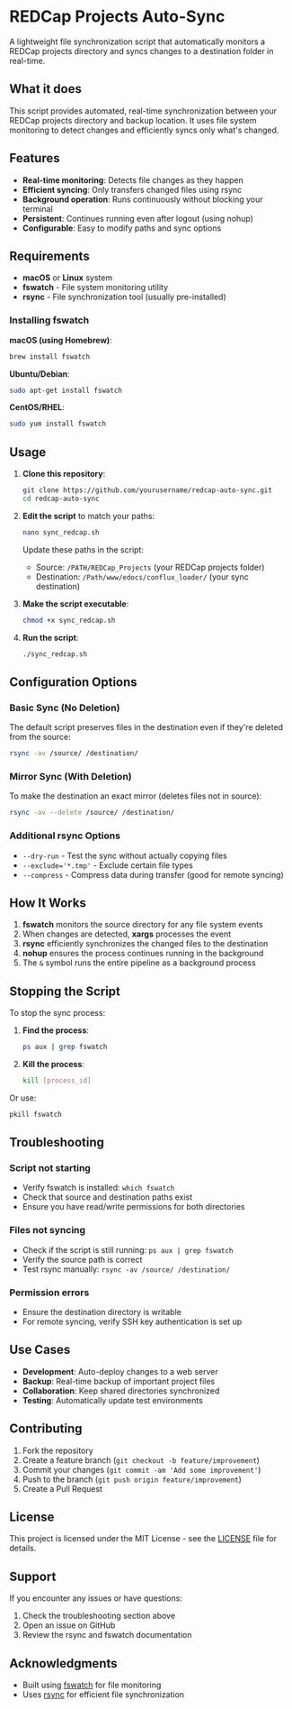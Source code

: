 # REDCap Projects Auto-Sync

A lightweight file synchronization script that automatically monitors a REDCap projects directory and syncs changes to a destination folder in real-time.

## What it does

This script provides automated, real-time synchronization between your REDCap projects directory and backup location. It uses file system monitoring to detect changes and efficiently syncs only what's changed.

## Features

- **Real-time monitoring**: Detects file changes as they happen
- **Efficient syncing**: Only transfers changed files using rsync
- **Background operation**: Runs continuously without blocking your terminal
- **Persistent**: Continues running even after logout (using nohup)
- **Configurable**: Easy to modify paths and sync options

## Requirements

- **macOS** or **Linux** system
- **fswatch** - File system monitoring utility
- **rsync** - File synchronization tool (usually pre-installed)

### Installing fswatch

**macOS (using Homebrew)**:
```bash
brew install fswatch
```

**Ubuntu/Debian**:
```bash
sudo apt-get install fswatch
```

**CentOS/RHEL**:
```bash
sudo yum install fswatch
```

## Usage

1. **Clone this repository**:
   ```bash
   git clone https://github.com/yourusername/redcap-auto-sync.git
   cd redcap-auto-sync
   ```

2. **Edit the script** to match your paths:
   ```bash
   nano sync_redcap.sh
   ```
   
   Update these paths in the script:
   - Source: `/PATH/REDCap_Projects` (your REDCap projects folder)
   - Destination: `/Path/www/edocs/conflux_loader/` (your sync destination)

3. **Make the script executable**:
   ```bash
   chmod +x sync_redcap.sh
   ```

4. **Run the script**:
   ```bash
   ./sync_redcap.sh
   ```

## Configuration Options

### Basic Sync (No Deletion)
The default script preserves files in the destination even if they're deleted from the source:
```bash
rsync -av /source/ /destination/
```

### Mirror Sync (With Deletion)
To make the destination an exact mirror (deletes files not in source):
```bash
rsync -av --delete /source/ /destination/
```

### Additional rsync Options
- `--dry-run` - Test the sync without actually copying files
- `--exclude='*.tmp'` - Exclude certain file types
- `--compress` - Compress data during transfer (good for remote syncing)

## How It Works

1. **fswatch** monitors the source directory for any file system events
2. When changes are detected, **xargs** processes the event
3. **rsync** efficiently synchronizes the changed files to the destination
4. **nohup** ensures the process continues running in the background
5. The `&` symbol runs the entire pipeline as a background process

## Stopping the Script

To stop the sync process:

1. **Find the process**:
   ```bash
   ps aux | grep fswatch
   ```

2. **Kill the process**:
   ```bash
   kill [process_id]
   ```

Or use:
```bash
pkill fswatch
```

## Troubleshooting

### Script not starting
- Verify fswatch is installed: `which fswatch`
- Check that source and destination paths exist
- Ensure you have read/write permissions for both directories

### Files not syncing
- Check if the script is still running: `ps aux | grep fswatch`
- Verify the source path is correct
- Test rsync manually: `rsync -av /source/ /destination/`

### Permission errors
- Ensure the destination directory is writable
- For remote syncing, verify SSH key authentication is set up

## Use Cases

- **Development**: Auto-deploy changes to a web server
- **Backup**: Real-time backup of important project files
- **Collaboration**: Keep shared directories synchronized
- **Testing**: Automatically update test environments

## Contributing

1. Fork the repository
2. Create a feature branch (`git checkout -b feature/improvement`)
3. Commit your changes (`git commit -am 'Add some improvement'`)
4. Push to the branch (`git push origin feature/improvement`)
5. Create a Pull Request

## License

This project is licensed under the MIT License - see the [LICENSE](LICENSE) file for details.

## Support

If you encounter any issues or have questions:
1. Check the troubleshooting section above
2. Open an issue on GitHub
3. Review the rsync and fswatch documentation

## Acknowledgments

- Built using [fswatch](https://github.com/emcrisostomo/fswatch) for file monitoring
- Uses [rsync](https://rsync.samba.org/) for efficient file synchronization